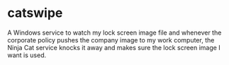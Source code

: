 # catswipe
A Windows service to watch my lock screen image file and whenever the corporate policy pushes the company image to my work computer, the Ninja Cat service knocks it away and makes sure the lock screen image I want is used.
